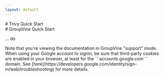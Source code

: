 ```yaml
---
layout: default
---
```


<div class="trivy only">
# Trivy Quick Start
</div>

<div class="gv">
# GroupVine Quick Start
</div>

... do

<div class="support">
Note that you're viewing the documentation in GroupVine "support" mode.
</div>



<div class="adv">
When using your Google account to signin, be sure that third-party
cookies are enabled in your browser, at least for the
```accounts.google.com``` domain.  See
[here](https://developers.google.com/identity/sign-in/web/troubleshooting)
for more details.
</div>